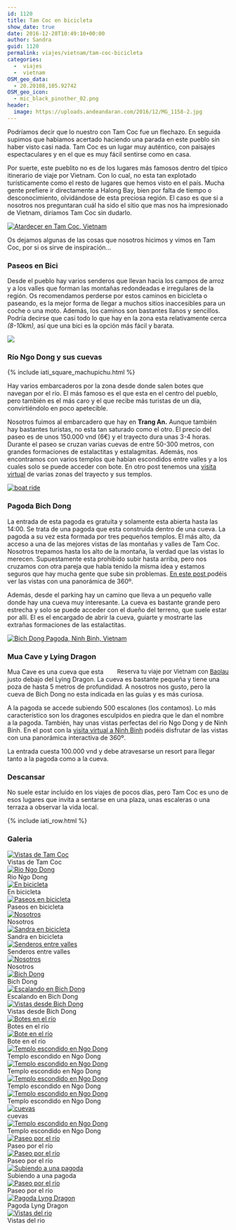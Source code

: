 ```yaml
---
id: 1120
title: Tam Coc en bicicleta
show_date: true
date: 2016-12-28T10:49:10+00:00
author: Sandra
guid: 1120
permalink: viajes/vietnam/tam-coc-bicicleta
categories:
  -  viajes
  -  vietnam
OSM_geo_data:
  - 20.20108,105.92742
OSM_geo_icon:
  - mic_black_pinother_02.png
header:
  image: https://uploads.andeandaran.com/2016/12/MG_1158-2.jpg
---
```


  Podríamos decir que lo nuestro con Tam Coc fue un flechazo. En seguida supimos que habíamos acertado haciendo una parada en este pueblo sin haber visto casi nada. Tam Coc es un lugar muy auténtico, con paisajes espectaculares y en el que es muy fácil sentirse como en casa.


  Por suerte, este pueblito no es de los lugares más famosos dentro del típico itinerario de viaje por Vietnam. Con lo cual, no esta tan explotado turísticamente como el resto de lugares que hemos visto en el país. Mucha gente prefiere ir directamente a Halong Bay, bien por falta de tiempo o desconocimiento, olvidándose de esta preciosa región. El caso es que si a nosotros nos preguntaran cuál ha sido el sitio que mas nos ha impresionado de Vietnam, diríamos Tam Coc sin dudarlo.<!--more-->


[<img src="https://live.staticflickr.com/757/31067719903_aa790e2454_c.jpg" alt="Atardecer en Tam Coc, Vietnam" />](https://www.flickr.com/photos/sitoo/31067719903/)


  Os dejamos algunas de las cosas que nosotros hicimos y vimos en Tam Coc, por si os sirve de inspiración...


### Paseos en Bici



  Desde el pueblo hay varios senderos que llevan hacia los campos de arroz y a los valles que forman las montañas redondeadas e irregulares de la región. Os recomendamos perderse por estos caminos en bicicleta o paseando, es la mejor forma de llegar a muchos sitios inaccesibles para un coche o una moto. Además, los caminos son bastantes llanos y sencillos. Podría decirse que casi todo lo que hay en la zona esta relativamente cerca <em>(8-10km),</em> así que una bici es la opción más fácil y barata.


[<img src="https://live.staticflickr.com/676/30932604274_49388a7b51_c.jpg"  />](https://www.flickr.com/photos/sitoo/30932604274/)

### Río Ngo Dong y sus cuevas



{% include iati_square_machupichu.html %}
  
  Hay varios embarcaderos por la zona desde donde salen botes que navegan por el río. El más famoso es el que esta en el centro del pueblo, pero también es el más caro y el que recibe más turistas de un día, convirtiéndolo en poco apetecible.



  Nosotros fuimos al embarcadero que hay en <strong>Trang An.</strong> Aunque también hay bastantes turistas, no esta tan saturado como el otro.<strong> </strong>El precio del paseo es de unos 150.000 vnd (6€) y el trayecto dura unas 3-4 horas. Durante el paseo se cruzan varias cuevas de entre 50-300 metros, con grandes formaciones de estalactitas y estalagmitas. Además, nos encontramos con varios templos que habían escondidos entre valles y a los cuales solo se puede acceder con bote. En otro post tenemos una <a href="http://www.andeandaran.com/2016/12/28/visita-virtual-a-ninh-binh/"><span style="text-decoration: underline;">visita virtual</span></a> de varias zonas del trayecto y sus templos.


[<img src="https://live.staticflickr.com/508/31933450045_17b3182bed_c.jpg" alt="boat ride" />](https://www.flickr.com/photos/sitoo/31933450045/)

### Pagoda Bich Dong



  La entrada de esta pagoda es gratuita y solamente esta abierta hasta las 14:00. Se trata de una pagoda que esta construida dentro de una cueva. La pagoda a su vez esta formada por tres pequeños templos. El más alto, da acceso a una de las mejores vistas de las montañas y valles de Tam Coc. Nosotros trepamos hasta los alto de la montaña, la verdad que las vistas lo merecen. Supuestamente esta prohibido subir hasta arriba, pero nos cruzamos con otra pareja que había tenido la misma idea y estamos seguros que hay mucha gente que sube sin problemas. <span style="text-decoration: underline;"><a href="http://www.andeandaran.com/2016/12/28/visita-virtual-a-ninh-binh/">En este post </a></span>podéis ver las vistas con una panorámica de 360º.



  Además, desde el parking hay un camino que lleva a un pequeño valle donde hay una cueva muy interesante. La cueva es bastante grande pero estrecha y solo se puede acceder con el dueño del terreno, que suele estar por allí. El es el encargado de abrir la cueva, guiarte y mostrarte las extrañas formaciones de las estalactitas.


[<img src="https://live.staticflickr.com/633/31744918911_b6c5d7f451_c.jpg" alt="Bich Dong Pagoda, Ninh Binh, Vietnam" />](https://www.flickr.com/photos/sitoo/31744918911/)

### Mua Cave y Lying Dragon



  <!-- Start shortcoder -->
  
  <div id="baolau" style="text-align:center;float: right; margin-left: 15px;">
    <span style="font-size: 10pt;">Reserva tu viaje por Vietnam con <a href="https://www.baolau.vn/?source=andeandaran" target="_blank">Baolau</a></span> 
    
    
</div><!-- End shortcoder v4.0.3-->Mua Cave es una cueva que esta justo debajo del Lying Dragon. La cueva es bastante pequeña y tiene una poza de hasta 5 metros de profundidad. A nosotros nos gusto, pero la cueva de Bich Dong no esta indicada en las guías y es más curiosa.



A la pagoda se accede subiendo 500 escalones (los contamos). Lo más característico son los dragones esculpidos en piedra que le dan el nombre a la pagoda. También, hay unas vistas perfectas del río Ngo Dong y de Ninh Binh. En el post con la <a href="http://www.andeandaran.com/2016/12/28/visita-virtual-a-ninh-binh/"><span style="text-decoration: underline;">visita virtual a Ninh Binh</span></a> podéis disfrutar de las vistas con una panorámica interactiva de 360º.



La entrada cuesta 100.000 vnd y debe atravesarse un resort para llegar tanto a la pagoda como a la cueva.


###     Descansar



No suele estar incluido en los viajes de pocos días, pero Tam Coc es uno de esos lugares que invita a sentarse en una plaza, unas escaleras o una terraza a observar la vida local.



<!-- Start shortcoder -->

{% include iati_row.html %}


<!-- End shortcoder v4.0.3-->

###         Galeria



<div>
  <a href="https://uploads.andeandaran.com/2016/12/MG_1221.jpg"> 
  <img src="https://uploads.andeandaran.com/2016/12/MG_1221.jpg" title="_mg_1221" alt="Vistas de Tam Coc"  /> </a>
  
  <div>
    Vistas de Tam Coc
  </div>
</div>
<div>
  <a href="https://uploads.andeandaran.com/2016/12/MG_1004.jpg"> 
  <img src="https://uploads.andeandaran.com/2016/12/MG_1004.jpg" title="_mg_1004" alt="Rio Ngo Dong" /> </a>   
  <div>
    Rio Ngo Dong
  </div>
</div>
<div>
  <a href="https://uploads.andeandaran.com/2016/12/MG_1226.jpg"> 
  <img src="https://uploads.andeandaran.com/2016/12/MG_1226.jpg" title="_mg_1226" alt="En bicicleta" /> </a>   
  <div>
    En bicicleta
  </div>
</div>
<div>
  <a href="https://uploads.andeandaran.com/2016/12/MG_1207.jpg"> 
  <img src="https://uploads.andeandaran.com/2016/12/MG_1207.jpg" title="_mg_1207" alt="Paseos en bicicleta" /> </a>   
  <div>
    Paseos en bicicleta
  </div>
</div>
<div>
  <a href="https://uploads.andeandaran.com/2016/12/MG_1158.jpg"> 
  <img src="https://uploads.andeandaran.com/2016/12/MG_1158.jpg" title="En bici por Tam Coc" alt="Nosotros" /> </a>  
  <div>
    Nosotros
  </div>
</div>
<div>
  <a href="https://uploads.andeandaran.com/2016/12/MG_1203.jpg"> 
  <img src="https://uploads.andeandaran.com/2016/12/MG_1203.jpg" title="_mg_1203" alt="Sandra en bicicleta" /> </a>   
  <div>
    Sandra en bicicleta
  </div>
</div>
<div>
  <a href="https://uploads.andeandaran.com/2016/12/MG_1218.jpg"> 
  <img src="https://uploads.andeandaran.com/2016/12/MG_1218.jpg" title="_mg_1218" alt="Senderos entre valles" /> </a>   
  <div>
    Senderos entre valles
  </div>
</div>

<div>
  <a href="https://uploads.andeandaran.com/2016/12/MG_1156.jpg"> 
  <img src="https://uploads.andeandaran.com/2016/12/MG_1156.jpg" title="_mg_1156" alt="Nosotros" /> </a>   
  <div>
    Nosotros
  </div>
</div>
<div>
  <a href="https://uploads.andeandaran.com/2016/12/MG_1160.jpg"> 
  <img src="https://uploads.andeandaran.com/2016/12/MG_1160.jpg" title="_mg_1160" alt="Bich Dong"  /> </a>   
  <div>
    Bich Dong
  </div>
</div>
<div>
  <a href="https://uploads.andeandaran.com/2016/12/MG_1167.jpg"> 
  <img src="https://uploads.andeandaran.com/2016/12/MG_1167.jpg" title="_mg_1167" alt="Escalando en Bich Dong" /> </a> 
  
  <div>
    Escalando en Bich Dong
  </div>
</div>
<div>
  <a href="https://uploads.andeandaran.com/2016/12/MG_1189.jpg"> 
  <img src="https://uploads.andeandaran.com/2016/12/MG_1189.jpg" title="_mg_1189" alt="Vistas desde Bich Dong" /> </a> 
  
  <div>
    Vistas desde Bich Dong
  </div>
</div>
<div>
  <a href="https://uploads.andeandaran.com/2016/12/MG_1140.jpg"> 
  <img src="https://uploads.andeandaran.com/2016/12/MG_1140.jpg" title="_mg_1140" alt="Botes en el río"  /> </a> 
  
  <div>
    Botes en el río
  </div>
</div>
<div>
  <a href="https://uploads.andeandaran.com/2016/12/MG_1137.jpg"> 
  <img src="https://uploads.andeandaran.com/2016/12/MG_1137.jpg" title="_mg_1137" alt="Bote en el río" /> </a> 
  
  <div>
    Bote en el río
  </div>
</div>
<div>
  <a href="https://uploads.andeandaran.com/2016/12/MG_1026.jpg"> 
  <img src="https://uploads.andeandaran.com/2016/12/MG_1026.jpg" title="_mg_1026" alt="Templo escondido en Ngo Dong" /> </a> 
  
  <div>
    Templo escondido en Ngo Dong
  </div>
</div>
<div>
  <a href="https://uploads.andeandaran.com/2016/12/MG_1120.jpg"> 
  <img src="https://uploads.andeandaran.com/2016/12/MG_1120.jpg" title="_mg_1120" alt="Templo escondido en Ngo Dong" /> </a> 
  
  <div>
    Templo escondido en Ngo Dong
  </div>
</div>
<div>
  <a href="https://uploads.andeandaran.com/2016/12/MG_1117.jpg"> 
  <img src="https://uploads.andeandaran.com/2016/12/MG_1117.jpg" title="_mg_1117" alt="Templo escondido en Ngo Dong" /> </a> 
  
  <div>
    Templo escondido en Ngo Dong
  </div>
</div>
<div>
  <a href="https://uploads.andeandaran.com/2016/12/MG_1113.jpg"> 
  <img src="https://uploads.andeandaran.com/2016/12/MG_1113.jpg" title="_mg_1113" alt="Templo escondido en Ngo Dong" /> </a> 
  
  <div>
    Templo escondido en Ngo Dong
  </div>
</div>
<div>
  <a href="https://uploads.andeandaran.com/2016/12/MG_1051.jpg"> 
  <img src="https://uploads.andeandaran.com/2016/12/MG_1051.jpg" title="_mg_1051" alt="cuevas" /> </a> 
  
  <div>
    cuevas
  </div>
</div>
<div>
  <a href="https://uploads.andeandaran.com/2016/12/MG_1112.jpg"> 
  <img src="https://uploads.andeandaran.com/2016/12/MG_1112.jpg" title="_mg_1112" alt="Templo escondido en Ngo Dong" /> </a> 
  
  <div>
    Templo escondido en Ngo Dong
  </div>
</div>
<div>
  <a href="https://uploads.andeandaran.com/2016/12/MG_1086.jpg"> 
  <img src="https://uploads.andeandaran.com/2016/12/MG_1086.jpg" title="_mg_1086" alt="Paseo por el río"  /> </a> 
  
  <div>
    Paseo por el río
  </div>
</div>
<div>
  <a href="https://uploads.andeandaran.com/2016/12/MG_1111.jpg"> 
  <img src="https://uploads.andeandaran.com/2016/12/MG_1111.jpg" title="_mg_1111" alt="Paseo por el río"  /> </a> 
  
  <div>
    Paseo por el río
  </div>
</div>
<div>
  <a href="https://uploads.andeandaran.com/2016/12/MG_1059.jpg"> 
  <img src="https://uploads.andeandaran.com/2016/12/MG_1059.jpg" title="_mg_1059" alt="Subiendo a una pagoda"  /> </a> 
  
  <div>
    Subiendo a una pagoda
  </div>
</div>
<div>
  <a href="https://uploads.andeandaran.com/2016/12/MG_1108.jpg"> 
  <img src="https://uploads.andeandaran.com/2016/12/MG_1108.jpg" title="_mg_1108" alt="Paseo por el río"  /> </a> 
  
  <div>
    Paseo por el río
  </div>
</div>
<div>
  <a href="https://uploads.andeandaran.com/2016/12/MG_1256.jpg"> 
  <img src="https://uploads.andeandaran.com/2016/12/MG_1256.jpg" title="_mg_1256" alt="Pagoda Lyng Dragon" /> </a> 
  
  <div>
    Pagoda Lyng Dragon
  </div>
</div>
<div>
  <a href="https://uploads.andeandaran.com/2016/12/MG_1058.jpg"> 
  <img src="https://uploads.andeandaran.com/2016/12/MG_1058.jpg" title="_mg_1058" alt="Vistas del rio" /> </a> 
  
  <div>
    Vistas del rio
</div>
</div>